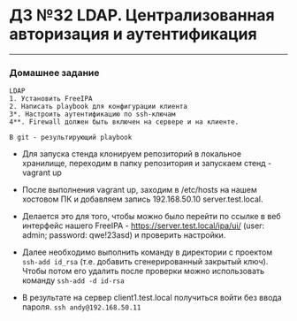 # ДЗ №32 LDAP. Централизованная авторизация и аутентификация
--------------------------------------------------------------------------------------------
### Домашнее задание
```
LDAP
1. Установить FreeIPA
2. Написать playbook для конфигурации клиента
3*. Настроить аутентификацию по ssh-ключам
4**. Firewall должен быть включен на сервере и на клиенте.

В git - результирующий playbook 
```
 - Для запуска стенда клонируем репозиторий в локальное хранилище, переходим в папку репозитория и запускаем стенд - vagrant up

 - После выполнения vagrant up, заходим в /etc/hosts на нашем хостовом ПК и добавляем запись 192.168.50.10 server.test.local.

 - Делается это для того, чтобы можно было перейти по ссылке в веб интерфейс нашего FreeIPA - https://server.test.local/ipa/ui/  (user: admin; password: qwe!23asd) и проверить настройки.

 - Далее необходимо выполнить команду в директории с проектом ```ssh-add id_rsa``` (т.е. добавить сгенерированный закрытый ключ). Чтобы потом его удалить после проверки можно использовать команду ```ssh-add -d id-rsa```

 - В результате на сервер client1.test.local получиться войти без ввода пароля. ```ssh andy@192.168.50.11```
